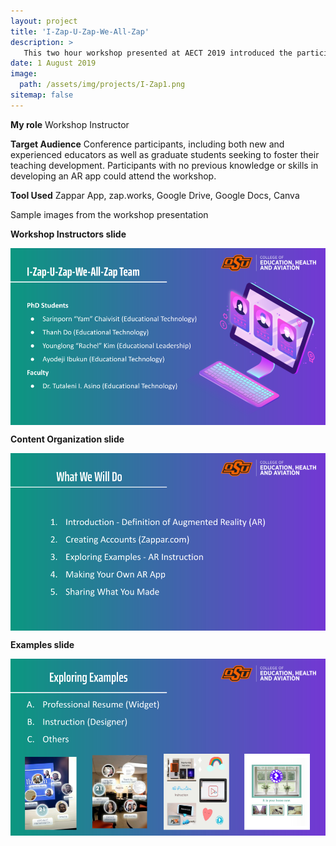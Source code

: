 ```yaml
---
layout: project
title: 'I-Zap-U-Zap-We-All-Zap'
description: >
   This two hour workshop presented at AECT 2019 introduced the participants to a platform for creating an Augmented Reality (AR) app. I and other workshop instructors identified the goal that helped participants gain confidence in integrating AR into their professional portfolios. Participants created their own materials such as resumes or instructional artifacts with the Zappar app.
date: 1 August 2019
image: 
  path: /assets/img/projects/I-Zap1.png
sitemap: false
---
```


**My role** Workshop Instructor

**Target Audience** Conference participants, including both new and experienced educators as well as graduate students seeking to foster their teaching development. Participants with no previous knowledge or skills in developing an AR app could attend the workshop.

**Tool Used** Zappar App, zap.works, Google Drive, Google Docs, Canva

Sample images from the workshop presentation

**Workshop Instructors slide**

​<img align="center" src="/assets/img/projects/I-Zap2.png">

**Content Organization slide**

​<img align="center" src="/assets/img/projects/I-Zap3.png">

**Examples slide**

​<img align="center" src="/assets/img/projects/I-Zap4.png">